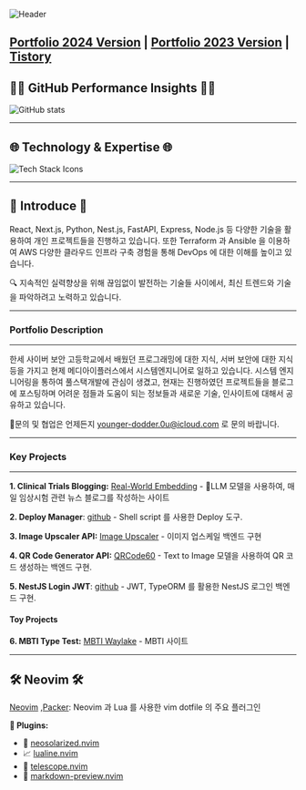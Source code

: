 ![Header](https://capsule-render.vercel.app/api?type=waving&color=0A0A0A&height=250&section=header&text=Hi,%20I%27m%20Doyeon!&fontAlign=50&fontAlignY=40&fontSize=90&desc=Full-Stack%20Developer%20and%20System%20Engineer&descAlign=60&descAlignY=60&descSize=20&fontColor=ffffff) 

[Portfolio 2024 Version](https://portfolio2.waylake.com/) | [Portfolio 2023 Version](https://portfolio.waylake.com/)  | [Tistory](https://real-world-embedding.tistory.com/) </div>
---

## 👩‍💻 **GitHub Performance Insights**  👩‍💻<div align="center">

![GitHub stats](https://github-readme-stats.vercel.app/api?username=waylake&hide_title=true&show_icons=true&include_all_commits=true&theme=vision-friendly-dark&border_radius=15) 

---

## 🌐 **Technology & Expertise**  🌐<div align="center">

![Tech Stack Icons](https://skillicons.dev/icons?i=python,javascript,react,tailwind,materialui,docker,nginx,mysql,django,nodejs,jenkins) 

---

## 🌟 **Introduce**  🌟

React, Next.js, Python, Nest.js, FastAPI, Express, Node.js 등 다양한 기술을 활용하여 개인 프로젝트들을 진행하고 있습니다.
또한 Terraform 과 Ansible 을 이용하여 AWS 다양한 클라우드 인프라 구축 경험을 통해 DevOps 에 대한 이해를 높이고 있습니다.

🔍 지속적인 실력향상을 위해 끊임없이 발전하는 기술들 사이에서, 최신 트렌드와 기술을 파악하려고 노력하고 있습니다.

---
### Portfolio Description
---

한세 사이버 보안 고등학교에서 배웠던 프로그래밍에 대한 지식, 서버 보안에 대한 지식등을 가지고 현제 메디아이플러스에서 시스템엔지니어로 일하고 있습니다.
시스템 엔지니어링을 통하여 풀스택개발에 관심이 생겼고,
현재는 진행하였던 프로젝트들을 블로그에 포스팅하며 어려운 점들과 도움이 되는 정보들과 새로운 기술, 인사이트에 대해서 공유하고 있습니다.

문의 및 협업은 언제든지 [younger-dodder.0u@icloud.com](mailto:younger-dodder.0u@icloud.com) 로 문의 바랍니다.

---
### Key Projects
---

**1. Clinical Trials Blogging:**  [Real-World Embedding](http://real-world-embedding.tistory.com/)  - LLM 모델을 사용하여, 매일 임상시험 관련 뉴스 블로그를 작성하는 사이트

**2. Deploy Manager**: [github](https://github.com/waylake/deploy-manager) - Shell script 를 사용한 Deploy 도구.

**3. Image Upscaler API:**  [Image Upscaler](https://rapidapi.com/i2000i/api/image-upsclaer)  - 이미지 업스케일 백엔드 구현

**4. QR Code Generator API:**  [QRCode60](https://rapidapi.com/i2000i/api/qrcode60)  - Text to Image 모델을 사용하여 QR 코드 생성하는 백엔드 구현.

**5. NestJS Login JWT**: [github](https://github.com/waylake/nest-backend-login.git) - JWT, TypeORM 를 활용한 NestJS 로그인 백엔드 구현.

#### Toy Projects

**6. MBTI Type Test:**  [MBTI Waylake](https://mbti.waylake.com/)  - MBTI 사이트

---

## 🛠️ **Neovim**  🛠️

[Neovim](https://neovim.io/) ,[Packer](https://github.com/wbthomason/packer.nvim): Neovim 과 Lua 를 사용한 vim dotfile 의 주요 플러그인

**📌 Plugins:**  
- 🌅 [neosolarized.nvim](https://github.com/svrana/neosolarized.nvim) 
- 📈 [lualine.nvim](https://github.com/nvim-lualine/lualine.nvim) 
- 🔭 [telescope.nvim](https://github.com/nvim-telescope/telescope.nvim) 
- 📝 [markdown-preview.nvim](https://github.com/iamcco/markdown-preview.nvim)<div align="center">

